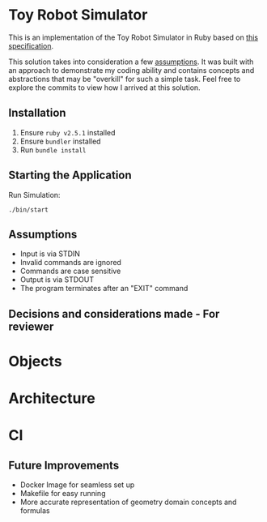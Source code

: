 # Toy Robot Simulator
This is an implementation of the Toy Robot Simulator in Ruby based on [this specification](toy_robot_simulator_specification.md).

This solution takes into consideration a few [assumptions](#assumptions). It was built with an approach to demonstrate my coding ability and contains concepts and abstractions that may be "overkill" for such a simple task. Feel free to explore the commits to view how I arrived at this solution.

## Installation
1. Ensure `ruby v2.5.1` installed
2. Ensure `bundler` installed
3. Run `bundle install`

## Starting the Application
Run Simulation:
```
./bin/start
```

## Assumptions
* Input is via STDIN
* Invalid commands are ignored
* Commands are case sensitive
* Output is via STDOUT
* The program terminates after an "EXIT" command


## Decisions and considerations made - For reviewer

# Objects
# Architecture

# CI

## Future Improvements
* Docker Image for seamless set up
* Makefile for easy running
* More accurate representation of geometry domain concepts and formulas

